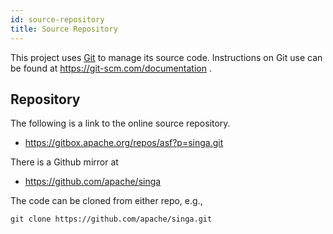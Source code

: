 ```yaml
---
id: source-repository
title: Source Repository
---
```


<!--- Licensed to the Apache Software Foundation (ASF) under one or more contributor license agreements.  See the NOTICE file distributed with this work for additional information regarding copyright ownership.  The ASF licenses this file to you under the Apache License, Version 2.0 (the "License"); you may not use this file except in compliance with the License.  You may obtain a copy of the License at http://www.apache.org/licenses/LICENSE-2.0 Unless required by applicable law or agreed to in writing, software distributed under the License is distributed on an "AS IS" BASIS, WITHOUT WARRANTIES OR CONDITIONS OF ANY KIND, either express or implied.  See the License for the specific language governing permissions and limitations under the License.  -->

This project uses [Git](https://git-scm.com/) to manage its source code.
Instructions on Git use can be found at https://git-scm.com/documentation .

## Repository

The following is a link to the online source repository.

- https://gitbox.apache.org/repos/asf?p=singa.git

There is a Github mirror at

- https://github.com/apache/singa

The code can be cloned from either repo, e.g.,

    git clone https://github.com/apache/singa.git
